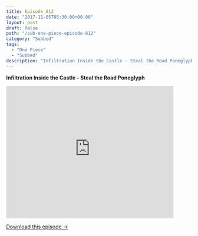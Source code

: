 ```yaml
---
title: Episode 812
date: "2017-11-05T05:30:00+00:00"
layout: post
draft: false
path: "/sub-one-piece-episode-812"
category: "Subbed"
tags:
  - "One Piece"
  - "Subbed"
description: "Infiltration Inside the Castle - Steal the Road Poneglyph"
---
```


**Infiltration Inside the Castle - Steal the Road Poneglyph**

<iframe width="640" height="360" src="https://www.rapidvideo.com/e/G6FRPH3OPI" frameborder="0" marginwidth=0 marginheight=0 scrolling=no allowfullscreen style="max-width:90%;"></iframe>

<a href="http://ouo.io/qs/eCodkFEQ?s=https://www.rapidvideo.com/d/G6FRPH3OPI" class="styled_a">Download this episode →</a>

